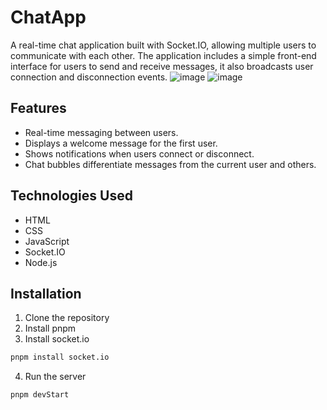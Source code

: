 # ChatApp


A real-time chat application built with Socket.IO, allowing multiple users to communicate with each other. The application includes a simple front-end interface for users to send and receive messages, it also broadcasts user connection and disconnection events.
![image](https://github.com/user-attachments/assets/22e894c4-1154-4b77-a968-d68aa772f947)
![image](https://github.com/user-attachments/assets/297d89be-d1fa-469e-b5b8-96c77c784de7)
## Features

- Real-time messaging between users.
- Displays a welcome message for the first user.
- Shows notifications when users connect or disconnect.
- Chat bubbles differentiate messages from the current user and others.

## Technologies Used

- HTML
- CSS
- JavaScript
- Socket.IO
- Node.js

## Installation

1. Clone the repository
2. Install pnpm
3. Install socket.io
```bash
pnpm install socket.io
```
4. Run the server
```bash
pnpm devStart
```


